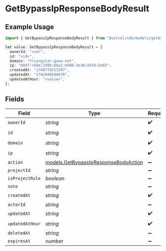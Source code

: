 # GetBypassIpResponseBodyResult

## Example Usage

```typescript
import { GetBypassIpResponseBodyResult } from "@vercel/sdk/models/getbypassipop.js";

let value: GetBypassIpResponseBodyResult = {
  ownerId: "<id>",
  id: "<id>",
  domain: "triangular-gown.net",
  ip: "604f:c69e:299b:b8a1:09d6:3e38:a558:be03",
  createdAt: "1740778213397",
  updatedAt: "1742048580676",
  updatedAtHour: "<value>",
};
```

## Fields

| Field                                                                              | Type                                                                               | Required                                                                           | Description                                                                        |
| ---------------------------------------------------------------------------------- | ---------------------------------------------------------------------------------- | ---------------------------------------------------------------------------------- | ---------------------------------------------------------------------------------- |
| `ownerId`                                                                          | *string*                                                                           | :heavy_check_mark:                                                                 | N/A                                                                                |
| `id`                                                                               | *string*                                                                           | :heavy_check_mark:                                                                 | N/A                                                                                |
| `domain`                                                                           | *string*                                                                           | :heavy_check_mark:                                                                 | N/A                                                                                |
| `ip`                                                                               | *string*                                                                           | :heavy_check_mark:                                                                 | N/A                                                                                |
| `action`                                                                           | [models.GetBypassIpResponseBodyAction](../models/getbypassipresponsebodyaction.md) | :heavy_minus_sign:                                                                 | N/A                                                                                |
| `projectId`                                                                        | *string*                                                                           | :heavy_minus_sign:                                                                 | N/A                                                                                |
| `isProjectRule`                                                                    | *boolean*                                                                          | :heavy_minus_sign:                                                                 | N/A                                                                                |
| `note`                                                                             | *string*                                                                           | :heavy_minus_sign:                                                                 | N/A                                                                                |
| `createdAt`                                                                        | *string*                                                                           | :heavy_check_mark:                                                                 | N/A                                                                                |
| `actorId`                                                                          | *string*                                                                           | :heavy_minus_sign:                                                                 | N/A                                                                                |
| `updatedAt`                                                                        | *string*                                                                           | :heavy_check_mark:                                                                 | N/A                                                                                |
| `updatedAtHour`                                                                    | *string*                                                                           | :heavy_check_mark:                                                                 | N/A                                                                                |
| `deletedAt`                                                                        | *string*                                                                           | :heavy_minus_sign:                                                                 | N/A                                                                                |
| `expiresAt`                                                                        | *number*                                                                           | :heavy_minus_sign:                                                                 | N/A                                                                                |